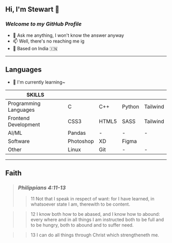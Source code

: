 ## Hi, I'm Stewart 👋
### _Welcome to my GitHub Profile_

- 💬 Ask me anything, I won't know the answer anyway
- 📫 Well, there's no reaching me ig
- 📌 Based on India 🇮🇳

---
## Languages
- 🌱 I'm currently learning~

| SKILLS |  | | | |
| ------ | ------ | ------ |  ------ |  ------ |
| Programming Languages | C | C++ | Python | Tailwind |
| Frontend Development | CSS3 | HTML5 | SASS | Tailwind |
| AI/ML | Pandas | - | - | - |
| Software | Photoshop | XD | Figma |
| Other | Linux | Git | - | - |

---
## Faith
>### **_Philippians 4:11-13_**
>>11 Not that I speak in respect of want: for I have learned, in whatsoever state I am, therewith to be content.

>>12 I know both how to be abased, and I know how to abound: every where and in all things I am instructed 
both to be full and to be hungry, both to abound and to suffer need.

>>13 I can do all things through Christ which strengtheneth me.

